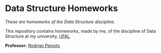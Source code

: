 # Data Structure Homeworks

_These are homeworks of the Data Structure discipline._

This repository contains homeworks, made by me, of the discipline of Data Structure at my university, [UFAL](http://www.ufal.edu.br).

**Professor:** [Rodrigo Peixoto](https://www.github.com/rodrigopex)

